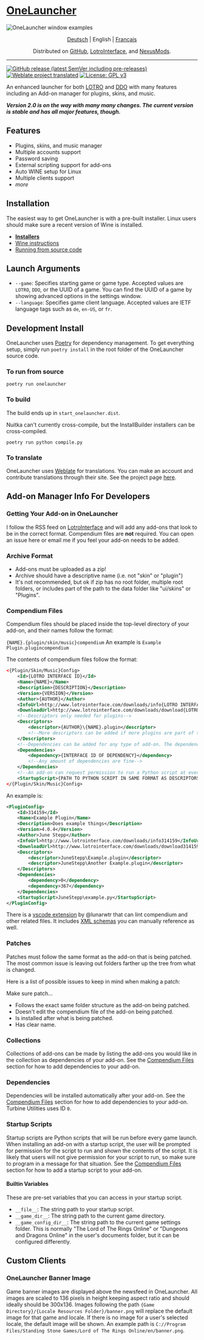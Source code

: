 # [OneLauncher](https://Github.com/JuneStepp/OneLauncher)

![OneLauncher window examples](https://i.imgur.com/tlWsBoY.png "OneLauncher window examples")

<p align="center"><a href="https://github.com/junestepp/onelauncher/tree/main/locale/de#onelauncher">Deutsch</a> | <span>English</span> | <a href="https://github.com/junestepp/onelauncher/tree/main/locale/fr#onelauncher">Français</a></p>
<p align="center">Distributed on <a href="https://Github.com/JuneStepp/OneLauncher/releases">GitHub</a>, <a href="https://lotrointerface.com/downloads/info1098-OneLauncher-Add-onmanagerandlauncherforLOTROandDDO.html">LotroInterface</a>, and <a href="https://www.nexusmods.com/lotronline/mods/1?tab=description">NexusMods</a>.</p>

---

[![GitHub release (latest SemVer including pre-releases)](https://img.shields.io/github/v/release/junestepp/onelauncher?include_prereleases)](https://Github.com/JuneStepp/OneLauncher/releases/latest) [![Weblate project translated](https://img.shields.io/weblate/progress/onelauncher)](https://hosted.weblate.org/projects/onelauncher/) [![License: GPL v3](https://img.shields.io/badge/License-GPLv3-blue.svg)](https://www.gnu.org/licenses/gpl-3.0)

An enhanced launcher for both [LOTRO](https://www.lotro.com/) and [DDO](https://www.ddo.com/) with many features including an Add-on manager for plugins, skins, and music.

***Version 2.0 is on the way with many many changes. The current version is stable and has all major features, though.***

## Features

- Plugins, skins, and music manager
- Multiple accounts support
- Password saving
- External scripting support for add-ons
- Auto WINE setup for Linux
- Multiple clients support
- *more*

## Installation

The easiest way to get OneLauncher is with a pre-built installer. Linux users should make sure a recent version of Wine is installed.

- [**Installers**](https://Github.com/JuneStepp/OneLauncher/releases/latest)
- [Wine instructions](https://github.com/lutris/docs/blob/master/WineDependencies.md#distribution-specific-instructions)
- [Running from source code](#development-install)

## Launch Arguments

- `--game`: Specifies starting game or game type. Accepted values are `LOTRO`, `DDO`, or the UUID of a game. You can find the UUID of a game by showing advanced options in the settings window.
- `--language`: Specifies game client language. Accepted values are IETF language tags such as `de`, `en-US`, or `fr`.

## Development Install

OneLauncher uses [Poetry](https://python-poetry.org) for dependency management. To get everything setup, simply run `poetry install` in the root folder of the OneLauncher source code.

### To run from source

`poetry run onelauncher`

### To build

The build ends up in `start_onelauncher.dist`.

Nuitka can't currently cross-compile, but the InstallBuilder installers can be cross-compiled.

`poetry run python compile.py`

### To translate

OneLauncher uses [Weblate](weblate.org) for translations. You can make an account and contribute translations through their site. See the project page [here](https://hosted.weblate.org/projects/onelauncher/).

## Add-on Manager Info For Developers

### Getting Your Add-on in OneLauncher

I follow the RSS feed on [LotroInterface](https://lotrointerface.com) and will add any add-ons that look
to be in the correct format. Compendium files are **not** required.
You can open an issue here or email me if you feel
your add-on needs to be added.

### Archive Format

- Add-ons must be uploaded as a zip!
- Archive should have a descriptive name (i.e. not "skin" or "plugin")
- It's not recommended, but ok if zip has no root folder, multiple root folders, or includes part of the path to the data folder like "ui/skins" or "Plugins".

### Compendium Files

Compendium files should be placed inside the top-level directory of your add-on, and their names follow the format:

`{NAME}.{plugin/skin/music}compendium`
An example is `Example Plugin.plugincompendium`

The contents of compendium files follow the format:

```xml
<{Plugin/Skin/Music}Config>
    <Id>{LOTRO INTERFACE ID}</Id>
    <Name>{NAME}</Name>
    <Description>{DESCRIPTION}</Description>
    <Version>{VERSION}</Version>
    <Author>{AUTHOR}</Author>
    <InfoUrl>http://www.lotrointerface.com/downloads/info{LOTRO INTERFACE ID}</InfoUrl>
    <DownloadUrl>http://www.lotrointerface.com/downloads/download{LOTRO INTERFACE ID}</DownloadUrl>
    <!--Descriptors only needed for plugins-->
    <Descriptors>
        <descriptor>{AUTHOR}\{NAME}.plugin</descriptor>
        <!--More descriptors can be added if more plugins are part of the main plugin. This is a representation of the paths to all the .plugin files.-->
    </Descriptors>
    <!--Dependencies can be added for any type of add-on. The dependency doesn't have to be of the same add-on type as what is dependent on it-->
    <Dependencies>
        <dependency>{INTERFACE ID OF DEPENDENCY}</dependency>
        <!--Any amount of dependencies are fine-->
    </Dependencies>
    <!--An add-on can request permission to run a Python script at every game launch.-->
    <StartupScript>{PATH TO PYTHON SCRIPT IN SAME FORMAT AS DESCRIPTORS}</StartupScript>
</{Plugin/Skin/Music}Config>
```

An example is:

```xml
<PluginConfig>
    <Id>314159</Id>
    <Name>Example Plugin</Name>
    <Description>Does example things</Description>
    <Version>4.0.4</Version>
    <Author>June Stepp</Author>
    <InfoUrl>http://www.lotrointerface.com/downloads/info314159</InfoUrl>
    <DownloadUrl>http://www.lotrointerface.com/downloads/download314159</DownloadUrl>
    <Descriptors>
        <descriptor>JuneStepp\Example.plugin</descriptor>
        <descriptor>JuneStepp\Another Example.plugin</descriptor>
    </Descriptors>
    <Dependencies>
        <dependency>0</dependency>
        <dependency>367</dependency>
    </Dependencies>
    <StartupScript>JuneStepp\example.py</StartupScript>
</PluginConfig>
```

There is a [vscode extension](https://github.com/lunarwtr/vscode-lotro-api) by @lunarwtr that can lint compendium and other related files. It includes [XML schemas](https://github.com/lunarwtr/vscode-lotro-api/tree/main/xsds) you can manually reference as well.

### Patches

Patches must follow the same format as the add-on that is being patched. The most common issue is leaving out folders farther up the tree from what is changed.

Here is a list of possible issues to keep in mind when making a patch:

Make sure patch…

- Follows the exact same folder structure as the add-on being patched.
- Doesn't edit the compendium file of the add-on being patched.
- Is installed after what is being patched.
- Has clear name.

### Collections

Collections of add-ons can be made by listing the add-ons you would like in the collection as dependencies of your add-on. See the [Compendium Files](#Compendium-Files) section for how to add dependencies to your add-on.

### Dependencies

Dependencies will be installed automatically after your add-on. See the [Compendium Files](#compendium-files) section for how to add dependencies to your add-on. Turbine Utilities uses ID `0`.

### Startup Scripts

Startup scripts are Python scripts that will be run before every game launch. When installing an add-on with a startup script, the user will be prompted for permission for the script to run and shown the contents of the script. It is likely that users will not give permission for your script to run, so make sure to program in a message for that situation. See the [Compendium Files](#compendium-files) section for how to add a startup script to your add-on.

#### Builtin Variables

These are pre-set variables that you can access in your startup script.

- `__file__`: The string path to your startup script.
- `__game_dir__`: The string path to the current game directory.
- `__game_config_dir__`: The string path to the current game settings folder. This is normally "The Lord of The Rings Online" or "Dungeons and Dragons Online" in the user's documents folder, but it can be configured differently.

## Custom Clients

### OneLauncher Banner Image

Game banner images are displayed above the newsfeed in OneLauncher. All images are scaled to 136 pixels in height keeping aspect ratio and should ideally should be 300x136. Images following the path `{Game Directory}/{Locale Resources Folder}/banner.png` will replace the default image for that game and locale. If there is no image for a user's selected locale, the default image will be shown. An example path is `C://Program Files/Standing Stone Games/Lord of The Rings Online/en/banner.png`.

